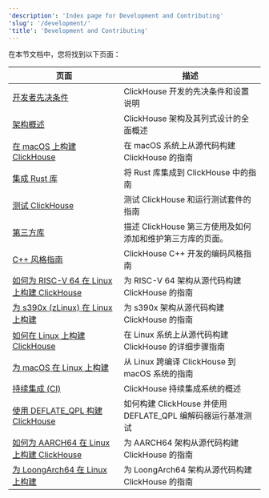 ```yaml
---
'description': 'Index page for Development and Contributing'
'slug': '/development/'
'title': 'Development and Contributing'
---
```




在本节文档中，您将找到以下页面：

<!-- 下面的目录表是由脚本自动生成的，脚本位于这里：

     https://github.com/ClickHouse/clickhouse-docs/blob/main/scripts/autogenerate-table-of-contents.sh
     
     如果您发现错误或希望改善描述，请直接编辑文件本身。
--> 
| 页面 | 描述 |
|-----|-----|
| [开发者先决条件](/development/developer-instruction) | ClickHouse 开发的先决条件和设置说明 |
| [架构概述](/development/architecture) | ClickHouse 架构及其列式设计的全面概述 |
| [在 macOS 上构建 ClickHouse](/development/build-osx) | 在 macOS 系统上从源代码构建 ClickHouse 的指南 |
| [集成 Rust 库](/development/integrating_rust_libraries) | 将 Rust 库集成到 ClickHouse 中的指南 |
| [测试 ClickHouse](/development/tests) | 测试 ClickHouse 和运行测试套件的指南 |
| [第三方库](/development/contrib) | 描述 ClickHouse 第三方使用及如何添加和维护第三方库的页面。 |
| [C++ 风格指南](/development/style) | ClickHouse C++ 开发的编码风格指南 |
| [如何为 RISC-V 64 在 Linux 上构建 ClickHouse](/development/build-cross-riscv) | 为 RISC-V 64 架构从源代码构建 ClickHouse 的指南 |
| [为 s390x (zLinux) 在 Linux 上构建](/development/build-cross-s390x) | 为 s390x 架构从源代码构建 ClickHouse 的指南 |
| [如何在 Linux 上构建 ClickHouse](/development/build) | 在 Linux 系统上从源代码构建 ClickHouse 的详细步骤指南 |
| [为 macOS 在 Linux 上构建](/development/build-cross-osx) | 从 Linux 跨编译 ClickHouse 到 macOS 系统的指南 |
| [持续集成 (CI)](/development/continuous-integration) | ClickHouse 持续集成系统的概述 |
| [使用 DEFLATE_QPL 构建 ClickHouse](/development/building_and_benchmarking_deflate_qpl) | 如何构建 ClickHouse 并使用 DEFLATE_QPL 编解码器运行基准测试 |
| [如何为 AARCH64 在 Linux 上构建 ClickHouse](/development/build-cross-arm) | 为 AARCH64 架构从源代码构建 ClickHouse 的指南 |
| [为 LoongArch64 在 Linux 上构建](/development/build-cross-loongarch) | 为 LoongArch64 架构从源代码构建 ClickHouse 的指南 |
